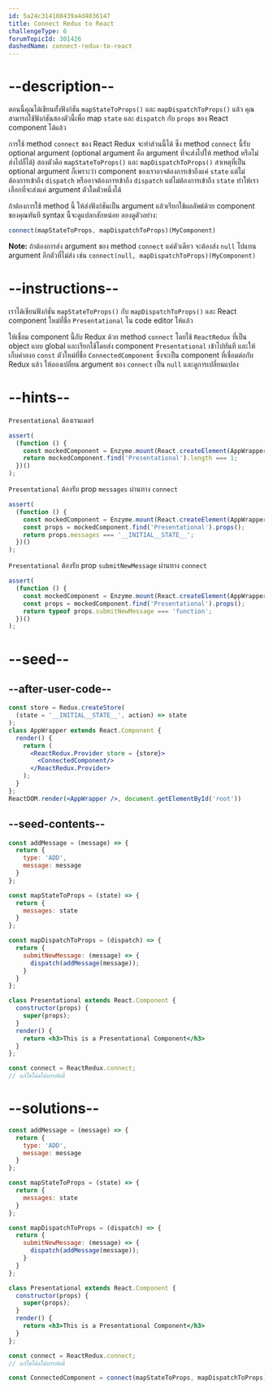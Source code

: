 ```yaml
---
id: 5a24c314108439a4d4036147
title: Connect Redux to React
challengeType: 6
forumTopicId: 301426
dashedName: connect-redux-to-react
---
```


# --description--

ตอนนี้คุณได้เขียนทั้งฟังก์ชัน `mapStateToProps()` และ `mapDispatchToProps()` แล้ว 
คุณสามารถใช้ฟังก์ชันสองตัวนี้เพื่อ map `state` และ `dispatch` กับ `props` ของ React component ได้แล้ว 

การใช้ method `connect` ของ React Redux จะทำส่วนนี้ได้ ซึ่ง method `connect` นี้รับ optional argument (optional argument คือ argument ที่จะส่งไปให้ method หรือไม่ส่งไปก็ได้) สองตัวคือ `mapStateToProps()` และ `mapDispatchToProps()` 
สาเหตุที่เป็น optional argument ก็เพราะว่า component ของเราอาจต้องการเข้าถึงแค่ `state` แต่ไม่ต้องการเข้าถึง `dispatch` หรืออาจต้องการเข้าถึง `dispatch` แต่ไม่ต้องการเข้าถึง `state` ทำให้เราเลือกที่จะส่งแค่ argument ตัวใดตัวหนึ่งได้

ถ้าต้องการใช้ method นี้ ให้ส่งฟังก์ชันเป็น argument แล้วเรียกใช้ผลลัพธ์ด้วย component ของคุณทันที 
syntax นี้จะดูแปลกสักหน่อย ลองดูตัวอย่าง:

```js
connect(mapStateToProps, mapDispatchToProps)(MyComponent)
```

**Note:** ถ้าต้องการส่ง argument ของ method `connect` แค่ตัวเดียว จะต้องส่ง `null` ไปแทน argument อีกตัวที่ไม่ส่ง เช่น `connect(null, mapDispatchToProps)(MyComponent)`

# --instructions--

เราได้เขียนฟังก์ชัน `mapStateToProps()` กับ `mapDispatchToProps()` และ React component ใหม่ที่ชื่อ `Presentational` ใน code editor ให้แล้ว 

ให้เชื่อม component นี้กับ Redux ด้วย method `connect` โดยใช้ `ReactRedux` ที่เป็น object แบบ global และเรียกใช้โดยส่ง component `Presentational` เข้าไปทันที 
และให้เก็บค่าลงอ `const` ตัวใหม่ที่ชื่อ `ConnectedComponent` ซึ่งจะเป็น component ที่เชื่อมต่อกับ Redux แล้ว 
ให้ลองเปลี่ยน argument ของ `connect` เป็น `null` และดูการเปลี่ยนแปลง

# --hints--

`Presentational` ต้องเรนเดอร์

```js
assert(
  (function () {
    const mockedComponent = Enzyme.mount(React.createElement(AppWrapper));
    return mockedComponent.find('Presentational').length === 1;
  })()
);
```

`Presentational` ต้องรับ prop `messages` ผ่านทาง `connect`

```js
assert(
  (function () {
    const mockedComponent = Enzyme.mount(React.createElement(AppWrapper));
    const props = mockedComponent.find('Presentational').props();
    return props.messages === '__INITIAL__STATE__';
  })()
);
```

`Presentational` ต้องรับ prop `submitNewMessage` ผ่านทาง `connect`

```js
assert(
  (function () {
    const mockedComponent = Enzyme.mount(React.createElement(AppWrapper));
    const props = mockedComponent.find('Presentational').props();
    return typeof props.submitNewMessage === 'function';
  })()
);
```

# --seed--

## --after-user-code--

```jsx
const store = Redux.createStore(
  (state = '__INITIAL__STATE__', action) => state
);
class AppWrapper extends React.Component {
  render() {
    return (
      <ReactRedux.Provider store = {store}>
        <ConnectedComponent/>
      </ReactRedux.Provider>
    );
  }
};
ReactDOM.render(<AppWrapper />, document.getElementById('root'))
```

## --seed-contents--

```jsx
const addMessage = (message) => {
  return {
    type: 'ADD',
    message: message
  }
};

const mapStateToProps = (state) => {
  return {
    messages: state
  }
};

const mapDispatchToProps = (dispatch) => {
  return {
    submitNewMessage: (message) => {
      dispatch(addMessage(message));
    }
  }
};

class Presentational extends React.Component {
  constructor(props) {
    super(props);
  }
  render() {
    return <h3>This is a Presentational Component</h3>
  }
};

const connect = ReactRedux.connect;
// แก้ไขโค้ดใต้บรรทัดนี้
```

# --solutions--

```jsx
const addMessage = (message) => {
  return {
    type: 'ADD',
    message: message
  }
};

const mapStateToProps = (state) => {
  return {
    messages: state
  }
};

const mapDispatchToProps = (dispatch) => {
  return {
    submitNewMessage: (message) => {
      dispatch(addMessage(message));
    }
  }
};

class Presentational extends React.Component {
  constructor(props) {
    super(props);
  }
  render() {
    return <h3>This is a Presentational Component</h3>
  }
};

const connect = ReactRedux.connect;
// แก้ไขโค้ดใต้บรรทัดนี้

const ConnectedComponent = connect(mapStateToProps, mapDispatchToProps)(Presentational);
```
